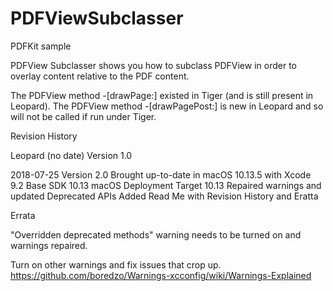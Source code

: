 # PDFViewSubclasser
PDFKit sample

PDFView Subclasser shows you how to subclass PDFView in order to overlay content relative to the PDF content.

The PDFView method -[drawPage:] existed in Tiger (and is still present in Leopard).
The PDFView method -[drawPagePost:] is new in Leopard and so will not be called if run under Tiger.

Revision History

Leopard (no date) Version 1.0

2018-07-25 Version 2.0
Brought up-to-date in macOS 10.13.5 with Xcode 9.2
Base SDK 10.13
macOS Deployment Target 10.13
Repaired warnings and updated Deprecated APIs
Added Read Me with Revision History and Eratta

Errata

"Overridden deprecated methods" warning needs to be turned on and warnings repaired.

Turn on other warnings and fix issues that crop up.
https://github.com/boredzo/Warnings-xcconfig/wiki/Warnings-Explained
